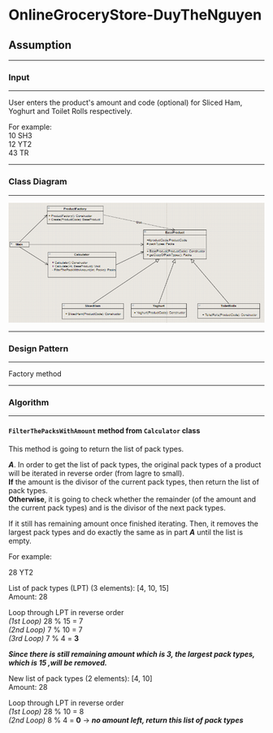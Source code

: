 # OnlineGroceryStore-DuyTheNguyen

## Assumption
***
### **Input**
***
User enters the product's amount and code (optional) for Sliced Ham, Yoghurt and Toilet Rolls respectively.

For example:   
10 SH3  
12 YT2  
43 TR  


***
### **Class Diagram**
***
![Class Diagram!](/class.PNG "Class Diagram")

***
### **Design Pattern**
***
Factory method



***
### **Algorithm**
***

#### `FilterThePacksWithAmount` method from `Calculator` class

This method is going to return the list of pack types.

  
***A***. In order to get the list of pack types, the original pack types of a product will be iterated in reverse order (from lagre to small).  
**If** the amount is the divisor of the current pack types, then return the list of pack types.  
**Otherwise**, it is going to check whether the remainder (of the amount and the current pack types) and is the divisor of the next pack types.

If it still has remaining amount once finished iterating. Then, it removes the largest pack types and do exactly the same as in part ***A*** until the list is empty.

For example:

28 YT2 

List of pack types (LPT) (3 elements): [4, 10, 15]  
Amount: 28

Loop through LPT in reverse order   
*(1st Loop)* 28 % 15 = 7  
*(2nd Loop)* 7 % 10 = 7  
*(3rd Loop)* 7 % 4 = **3**

***Since there is still remaining amount which is 3, the largest pack types, which is 15 ,will be removed.***

New list of pack types (2 elements): [4, 10]  
Amount: 28

Loop through LPT in reverse order   
*(1st Loop)*  28 % 10 = 8  
*(2nd Loop)*  8 % 4 = **0** -> ***no amount left, return this list of pack types***  




